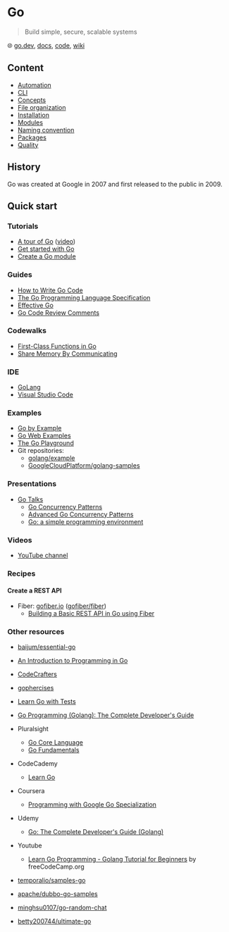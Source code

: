 # Go

> Build simple, secure, scalable systems

🌐 [go.dev](https://go.dev/), [docs](https://go.dev/doc/), [code](https://github.com/golang/go), [wiki](https://go.dev/wiki/)

## Content

- [Automation](go-automation.md)
- [CLI](go-cli.md)
- [Concepts](go-concepts.md)
- [File organization](go-file-organization.md)
- [Installation](go-installation.md)
- [Modules](go-modules.md)
- [Naming convention](go-naming-convention.md)
- [Packages](go-packages.md)
- [Quality](go-quality.md)

## History

Go was created at Google in 2007 and first released to the public in 2009.

## Quick start

### Tutorials

- [A tour of Go](https://go.dev/tour/list) ([video](https://www.youtube.com/watch?v=ytEkHepK08c))
- [Get started with Go](https://go.dev/doc/tutorial/getting-started)
- [Create a Go module](https://go.dev/doc/tutorial/create-module)

### Guides

- [How to Write Go Code](https://go.dev/doc/code)
- [The Go Programming Language Specification](https://go.dev/ref/spec)
- [Effective Go](https://go.dev/doc/effective_go)
- [Go Code Review Comments](https://go.dev/wiki/CodeReviewComments)

### Codewalks

- [First-Class Functions in Go](https://go.dev/doc/codewalk/functions/)
- [Share Memory By Communicating](https://go.dev/doc/codewalk/sharemem/)

### IDE

- [GoLang](../../companies/jetbrains/goland.md)
- [Visual Studio Code](../../companies/microsoft/vscode-go.md)

### Examples

- [Go by Example](https://gobyexample.com/)
- [Go Web Examples](https://gowebexamples.com/)
- [The Go Playground](https://go.dev/play/)
- Git repositories:
  - [golang/example](https://github.com/golang/example)
  - [GoogleCloudPlatform/golang-samples](https://github.com/GoogleCloudPlatform/golang-samples)

### Presentations

- [Go Talks](https://talks.golang.org/)
  - [Go Concurrency Patterns](https://talks.golang.org/2012/concurrency.slide#1)
  - [Advanced Go Concurrency Patterns](https://talks.golang.org/2013/advconc.slide#1)
  - [Go: a simple programming environment](https://talks.golang.org/2012/simple.slide#1)

### Videos

- [YouTube channel](https://www.youtube.com/watch?v=ytEkHepK08c&list=PLVgT4AuZGeoB85rHU6nc7DL7j90AmBZpV)

### Recipes

#### Create a REST API

- Fiber: [gofiber.io](https://gofiber.io/) ([gofiber/fiber](https://github.com/gofiber/fiber))
  - [Building a Basic REST API in Go using Fiber](https://tutorialedge.net/golang/basic-rest-api-go-fiber/)

### Other resources

- [baijum/essential-go](https://github.com/baijum/essential-go)

- [An Introduction to Programming in Go](https://www.golang-book.com/books/intro)
- [CodeCrafters](https://app.codecrafters.io/tracks/go)
- [gophercises](https://gophercises.com/)
- [Learn Go with Tests](https://quii.gitbook.io/learn-go-with-tests/)
- [Go Programming (Golang): The Complete Developer's Guide](https://zerotomastery.io/courses/learn-golang/)
- Pluralsight
  - [Go Core Language](https://app.pluralsight.com/paths/skill/go-core-language)
  - [Go Fundamentals](https://www.pluralsight.com/courses/go-fundamentals)
- CodeCademy
  - [Learn Go](https://www.codecademy.com/learn/learn-go)
- Coursera
  - [Programming with Google Go Specialization](https://www.coursera.org/specializations/google-golang)
- Udemy
  - [Go: The Complete Developer's Guide (Golang)](https://www.udemy.com/course/go-the-complete-developers-guide/)
- Youtube
  - [Learn Go Programming - Golang Tutorial for Beginners](https://www.youtube.com/watch?v=YS4e4q9oBaU) by freeCodeCamp.org

- [temporalio/samples-go](https://github.com/temporalio/samples-go)
- [apache/dubbo-go-samples](https://github.com/apache/dubbo-go-samples)
- [minghsu0107/go-random-chat](https://github.com/minghsu0107/go-random-chat)
- [betty200744/ultimate-go](https://github.com/betty200744/ultimate-go)
